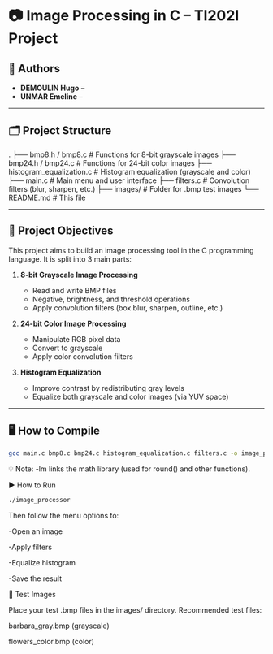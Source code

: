 # 📷 Image Processing in C – TI202I Project

## 👥 Authors
- **DEMOULIN Hugo** –  
- **UNMAR Emeline** – 

---

## 🗂 Project Structure
.
├── bmp8.h / bmp8.c # Functions for 8-bit grayscale images
├── bmp24.h / bmp24.c # Functions for 24-bit color images
├── histogram_equalization.c # Histogram equalization (grayscale and color)
├── main.c # Main menu and user interface
├── filters.c # Convolution filters (blur, sharpen, etc.)
├── images/ # Folder for .bmp test images
└── README.md # This file

---

## 📌 Project Objectives

This project aims to build an image processing tool in the C programming language. It is split into 3 main parts:

1. **8-bit Grayscale Image Processing**
   - Read and write BMP files
   - Negative, brightness, and threshold operations
   - Apply convolution filters (box blur, sharpen, outline, etc.)

2. **24-bit Color Image Processing**
   - Manipulate RGB pixel data
   - Convert to grayscale
   - Apply color convolution filters

3. **Histogram Equalization**
   - Improve contrast by redistributing gray levels
   - Equalize both grayscale and color images (via YUV space)

---

## 🖥️ How to Compile

```bash
gcc main.c bmp8.c bmp24.c histogram_equalization.c filters.c -o image_processor -lm
```

💡 Note: -lm links the math library (used for round() and other functions).

▶️ How to Run

```bash
./image_processor
```
Then follow the menu options to:

-Open an image

-Apply filters

-Equalize histogram

-Save the result

🧪 Test Images

Place your test .bmp files in the images/ directory.
Recommended test files:

barbara_gray.bmp (grayscale)

flowers_color.bmp (color)
